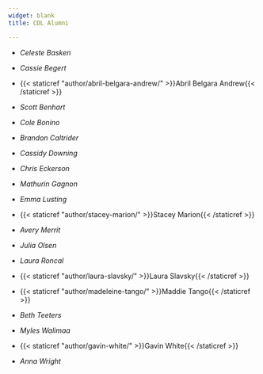 ```yaml
---
widget: blank
title: CDL Alumni

---
```



- *Celeste Basken*

- *Cassie Begert* 

- {{< staticref "author/abril-belgara-andrew/" >}}Abril Belgara Andrew{{< /staticref >}}

- *Scott Benhart* 

- *Cole Bonino* 

- *Brandon Caltrider* 

- *Cassidy Downing* 

- *Chris Eckerson*

- *Mathurin Gagnon* 

- *Emma Lusting* 

- {{< staticref "author/stacey-marion/" >}}Stacey Marion{{< /staticref >}}

- *Avery Merrit* 

- *Julia Olsen* 

- *Laura Roncal*

- {{< staticref "author/laura-slavsky/" >}}Laura Slavsky{{< /staticref >}}

- {{< staticref "author/madeleine-tango/" >}}Maddie Tango{{< /staticref >}}

- *Beth Teeters* 

- *Myles Walimaa* 

- {{< staticref "author/gavin-white/" >}}Gavin White{{< /staticref >}}

- *Anna Wright* 


